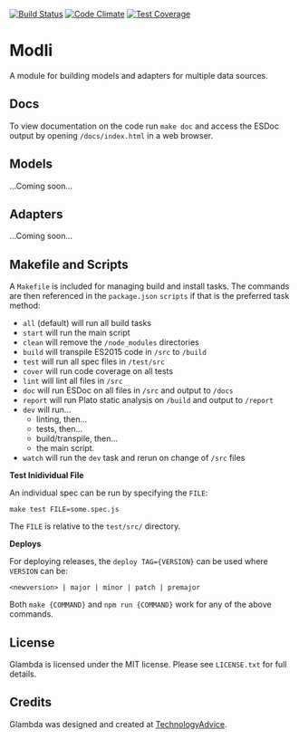 [![Build Status](https://travis-ci.org/TechnologyAdvice/modli.svg)](https://travis-ci.org/TechnologyAdvice/modli)
[![Code Climate](https://codeclimate.com/github/TechnologyAdvice/modli/badges/gpa.svg)](https://codeclimate.com/github/TechnologyAdvice/modli)
[![Test Coverage](https://codeclimate.com/github/TechnologyAdvice/modli/badges/coverage.svg)](https://codeclimate.com/github/TechnologyAdvice/modli/coverage)

# Modli

A module for building models and adapters for multiple data sources.

## Docs

To view documentation on the code run `make doc` and access the ESDoc
output by opening `/docs/index.html` in a web browser.

## Models

...Coming soon...

## Adapters

...Coming soon...

## Makefile and Scripts

A `Makefile` is included for managing build and install tasks. The commands are
then referenced in the `package.json` `scripts` if that is the preferred
task method:

* `all` (default) will run all build tasks
* `start` will run the main script
* `clean` will remove the `/node_modules` directories
* `build` will transpile ES2015 code in `/src` to `/build`
* `test` will run all spec files in `/test/src`
* `cover` will run code coverage on all tests
* `lint` will lint all files in `/src`
* `doc` will run ESDoc on all files in `/src` and output to `/docs`
* `report` will run Plato static analysis on `/build` and output to `/report`
* `dev` will run...
  * linting, then...
  * tests, then...
  * build/transpile, then...
  * the main script.
* `watch` will run the `dev` task and rerun on change of `/src` files

**Test Inidividual File**

An individual spec can be run by specifying the `FILE`:

```
make test FILE=some.spec.js
```

The `FILE` is relative to the `test/src/` directory.

**Deploys**

For deploying releases, the `deploy TAG={VERSION}` can be used where `VERSION` can be:

```
<newversion> | major | minor | patch | premajor
```

Both `make {COMMAND}` and `npm run {COMMAND}` work for any of the above commands.

## License

Glambda is licensed under the MIT license. Please see `LICENSE.txt` for full details.

## Credits

Glambda was designed and created at [TechnologyAdvice](http://www.technologyadvice.com).